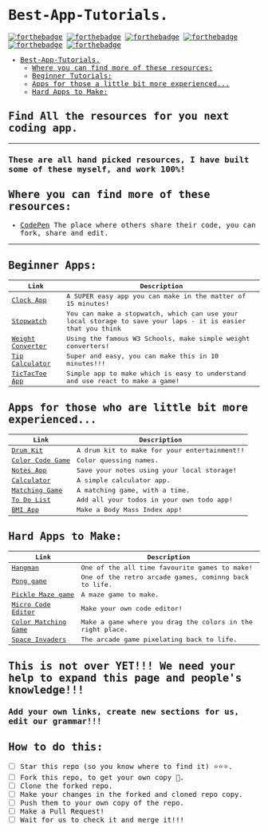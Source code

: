 <samp>

# Best-App-Tutorials.

[![forthebadge](https://forthebadge.com/images/badges/built-with-love.svg)](https://forthebadge.com) [![forthebadge](https://forthebadge.com/images/badges/check-it-out.svg)](https://forthebadge.com) [![forthebadge](https://forthebadge.com/images/badges/for-you.svg)](https://forthebadge.com) [![forthebadge](https://forthebadge.com/images/badges/made-with-markdown.svg)](https://forthebadge.com) [![forthebadge](https://forthebadge.com/images/badges/makes-people-smile.svg)](https://forthebadge.com) [![forthebadge](https://forthebadge.com/images/badges/open-source.svg)](https://forthebadge.com) 


- [Best-App-Tutorials.](#best-app-tutorials)
  - [Where you can find more of these resources:](#where-you-can-find-more-of-these-resources)
  - [Beginner Tutorials:](#beginner-tutorials)
  - [Apps for those a little bit more experienced...](#apps-for-those-a-little-bit-more-experienced)
  - [Hard Apps to Make:](#hard-apps-to-make)
## Find All the resources for you next coding app.
----------------------------------------------------------------

### These are all **hand picked** resources, I have built some of these myself, and work 100%!

## Where you can find more of these resources:
- [CodePen](https://www.google.com/url?sa=t&rct=j&q=&esrc=s&source=web&cd=&cad=rja&uact=8&ved=2ahUKEwijysmMvIf1AhUNfMAKHcAiA_cQFnoECAcQAQ&url=https%3A%2F%2Fcodepen.io%2F&usg=AOvVaw0w86W8kIvueeqcN3sT65Yz) The place where others share their code, you can fork, share and edit.

---------------------------------------------------------------     
## Beginner Apps:
  
| Link | Description |
| ---- | ----------- | 
| [Clock App](https://codepen.io/afarrar/pen/JRaEjP) | A SUPER easy app you can make in the matter of 15 minutes!   |
| [Stopwatch](https://codepen.io/cathydutton/pen/GBcvo) | You can make a stopwatch, which can use your local storage to save your laps - it is easier that you think |
| [Weight Converter](https://www.w3schools.com/howto/howto_js_weight_converter.asp) | Using the famous W3 Schools, make simple weight converters! |
| [Tip Calculator](https://codepen.io/voula12/pen/djrZGw?editors=0010)              | Super and easy, you can make this in 10 minutes!!! |
| [TicTacToe App](https://reactjs.org/tutorial/tutorial.html)                      | Simple app to make which is easy to understand and use react to make a game! |
 
## Apps for those who are little bit more experienced...

| Link                                                                    | Description                                 |
| ----------------------------------------------------------------------- | ------------------------------------------- |
| [Drum Kit](https://codepen.io/amdsouza92/pen/xdooWa?editors=1010)       | A drum kit to make for your entertainment!! |
| [Color Code Game](https://codepen.io/itsmhuang/pen/oxaReK?editors=0010) | Color quessing names.                       |
| [Notes App](https://eqdn.tech/html5-note-app-tutorial/)                 | Save your notes using your local storage!   |
| [Calculator](https://codepen.io/lalwanivikas/pen/eZxjqo?editors=0010)   | A simple calculator app.                    |
| [Matching Game](https://codepen.io/cathydutton/pen/avYKeM?editors=1010) | A matching game, with a time.               |
| [To Do List](https://codepen.io/sagar27/pen/MoBoKP?editors=0010)        | Add all your todos in your own todo app!    |
| [BMI App](https://codepen.io/beale2017/pen/JjdXVqw?editors=0010)        | Make a Body Mass Index app!                 |

## Hard Apps to Make:

| Link                                                                                 | Description                                               |
| ------------------------------------------------------------------------------------ | --------------------------------------------------------- |
| [Hangman](https://codepen.io/cathydutton/pen/ldazc?editors=0010)                     | One of the all time favourite games to make!              |
| [Pong game](https://codepen.io/gdube/pen/JybxxZ?editors=0010)                        | One of the retro arcade games, cominng back to life.      |
| [Pickle Maze game](https://codepen.io/TheCodeDepository/pen/jKBaoN?editors=0010)     | A maze game to make.                                      |
| [Micro Code Editor](https://codepen.io/kazzkiq/pen/xGXaKR?editors=0110)              | Make your own code editor!                                |
| [Color Matching Game](https://codepen.io/coder787/pen/KKadYZp?editors=0010)          | Make a game where you drag the colors in the right place. |
| [Space Invaders](https://codeheir.com/2019/03/17/how-to-code-space-invaders-1978-7/) | The arcade game pixelating back to life.                  |


## This is not over YET!!! We need your help to expand this page and people's knowledge!!!
### Add your own links, create new sections for us, edit our grammar!!!
## How to do this:

- [ ] Star this repo (so you know where to find it) ⭐⭐⭐.
- [ ] Fork this repo, to get your own copy 📎.
- [ ] Clone the forked repo.
- [ ] Make your changes in the forked and cloned repo copy.
- [ ] Push them to your own copy of the repo.
- [ ] Make a Pull Request!
- [ ] Wait for us to check it and merge it!!!

</samp>
